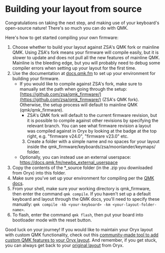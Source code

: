# Building your layout from source

Congratulations on taking the next step, and making use of your keyboard's open-source nature! There's so much you can do with QMK. 

Here's how to get started compiling your own firmware:
1. Choose whether to build your layout against ZSA's QMK fork or mainline QMK. Using ZSA's fork means your firmware will compile easily, but it is slower to update and does not pull all the new features of mainline QMK. Mainline is the bleeding edge, but you will probably need to debug some compiler errors when setting up your layout for the first time.
2. Use the documentation at [docs.qmk.fm](https://docs.qmk.fm/) to set up your environment for building your firmware.
	- If you would like to compile against ZSA's fork,  make sure to manually set the path when going through the setup: [https://github.com/zsa/qmk_firmware/](https://github.com/zsa/qmk_firmware/) (ZSA's QMK fork). Otherwise, the setup process will default to mainline QMK (qmk/qmk_firmware).
		- ZSA's QMK fork will default to the current firmware revision, but it is possible to compile against other revisions by specifying the relevant branch. You can see what firmware revision a layout was compiled against in Oryx by looking at the badge at the top right, e.g. "firmware v24.0", "firmware v23.0" etc.
        3. Create a folder with a simple name and no spaces for your layout inside the qmk_firmware/keyboards/zsa/moonlander/keymaps/ folder.
	- Optionally, you can instead use an external userspace: https://docs.qmk.fm/newbs_external_userspace
4. Copy the contents of the \*\_source folder (in the .zip you downloaded from Oryx) into this folder.
5. Make sure you've set up your environment for compiling per the [QMK docs](https://docs.qmk.fm/#/newbs_getting_started?id=set-up-your-environment).
6. From your shell, make sure your working directory is qmk_firmware, then enter the command `qmk compile`. If you haven't set up a default keyboard and layout through the QMK docs, you'll need to specify these manually: `qmk compile -kb <your-keyboard> -km <your-layout-folder-name>`. 
7. To flash, enter the command `qmk flash`, then put your board into bootloader mode with the reset button. 

Good luck on your journey! If you would like to maintain your Oryx layout with custom QMK functionality, check out this [community-made tool to add custom QMK features to your Oryx layout](https://blog.zsa.io/oryx-custom-qmk-features/). And remember, if you get stuck, you can always get back to your [original layout](https://configure.zsa.io/moonlander/layouts/eVOpR/AzB9bo/0) from Oryx.
